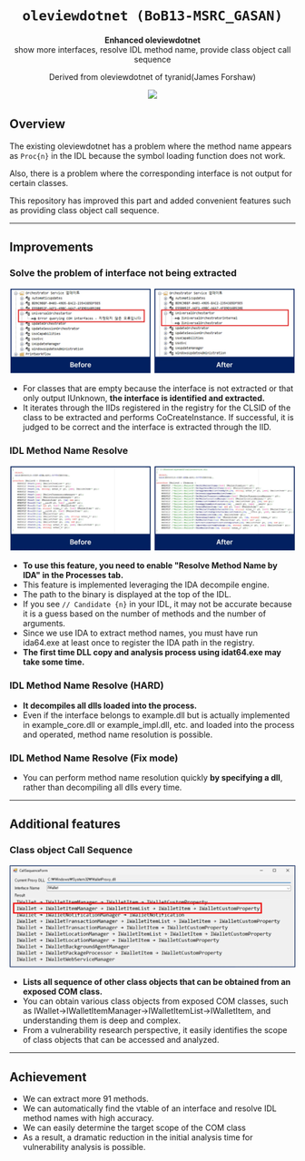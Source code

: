 

<div align='center'>
  <h1><code>oleviewdotnet (BoB13-MSRC_GASAN)</code></h1>
  <p>
    <strong>Enhanced oleviewdotnet</strong><br>
    show more interfaces, resolve IDL method name, provide class object call sequence
  </p>
  <p>
    Derived from oleviewdotnet of tyranid(James Forshaw)
  </p>
  <p>
    <img src='add please'/>
  </p>
</div>

## Overview
The existing oleviewdotnet has a problem where the method name appears as `Proc{n}` in the IDL because the symbol loading function does not work.

Also, there is a problem where the corresponding interface is not output for certain classes.

This repository has improved this part and added convenient features such as providing class object call sequence.

---

## Improvements
### Solve the problem of interface not being extracted
<p align='center'>
<img src='pics/interface.webp'>
</p>

- For classes that are empty because the interface is not extracted or that only output IUnknown, **the interface is identified and extracted.**
- It iterates through the IIDs registered in the registry for the CLSID of the class to be extracted and performs CoCreateInstance. If successful, it is judged to be correct and the interface is extracted through the IID.

### IDL Method Name Resolve
<p align='center'>
<img src='pics/idlresolve.webp'>
</p>

- **To use this feature, you need to enable "Resolve Method Name by IDA" in the Processes tab.**
- This feature is implemented leveraging the IDA decompile engine.
- The path to the binary is displayed at the top of the IDL.
- If you see `// Candidate {n}` in your IDL, it may not be accurate because it is a guess based on the number of methods and the number of arguments.
- Since we use IDA to extract method names, you must have run ida64.exe at least once to register the IDA path in the registry.
- **The first time DLL copy and analysis process using idat64.exe may take some time.**
### IDL Method Name Resolve (HARD)
- **It decompiles all dlls loaded into the process.**
- Even if the interface belongs to example.dll but is actually implemented in example_core.dll or example_impl.dll, etc. and loaded into the process and operated, method name resolution is possible.
### IDL Method Name Resolve (Fix mode)
- You can perform method name resolution quickly **by specifying a dll**, rather than decompiling all dlls every time.

---

## Additional features
### Class object Call Sequence
<p align='center'>
<img src='pics/callsequence.webp'>
</p>

- **Lists all sequence of other class objects that can be obtained from an exposed COM class.**
- You can obtain various class objects from exposed COM classes, such as IWallet->IWalletItemManager->IWalletItemList->IWalletItem, and understanding them is deep and complex.
- From a vulnerability research perspective, it easily identifies the scope of class objects that can be accessed and analyzed.
---

## Achievement
- We can extract more 91 methods.
- We can automatically find the vtable of an interface and resolve IDL method names with high accuracy.
- We can easily determine the target scope of the COM class
- As a result, a dramatic reduction in the initial analysis time for vulnerability analysis is possible.
